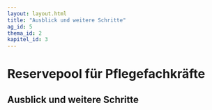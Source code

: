 ```yaml
---
layout: layout.html
title: "Ausblick und weitere Schritte"
ag_id: 5
thema_id: 2
kapitel_id: 3
---
```


# Reservepool für Pflegefachkräfte

## Ausblick und weitere Schritte
